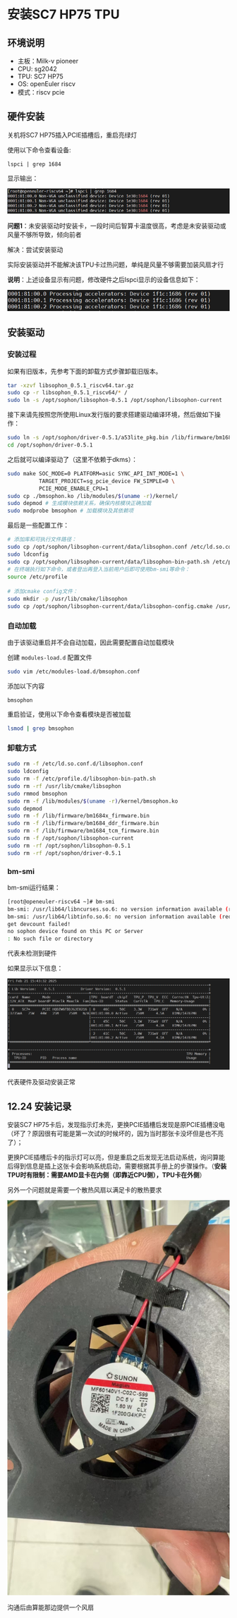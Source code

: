 # 安装SC7 HP75 TPU

## 环境说明

* 主板：Milk-v pioneer
* CPU: sg2042
* TPU: SC7 HP75
* OS: openEuler riscv
* 模式：riscv pcie

## 硬件安装

关机将SC7 HP75插入PCIE插槽后，重启亮绿灯

使用以下命令查看设备:

```shell
lspci | grep 1684
```

显示输出：

![Image](./assets/lspci_bm1684.png)

**问题1**：未安装驱动时安装卡，一段时间后智算卡温度很高，考虑是未安装驱动或风量不够所导致，倾向前者

解决：尝试安装驱动

实际安装驱动并不能解决该TPU卡过热问题，单纯是风量不够需要加装风扇才行

**说明**：上述设备显示有问题，修改硬件之后lspci显示的设备信息如下：

![Image](./assets/lspci_tpu.png)

## 安装驱动

### 安装过程

如果有旧版本，先参考下面的卸载方式步骤卸载旧版本。

```sh
tar -xzvf libsophon_0.5.1_riscv64.tar.gz
sudo cp -r libsophon_0.5.1_riscv64/* /
sudo ln -s /opt/sophon/libsophon-0.5.1 /opt/sophon/libsophon-current
```

接下来请先按照您所使用Linux发行版的要求搭建驱动编译环境，然后做如下操作：

```sh
sudo ln -s /opt/sophon/driver-0.5.1/a53lite_pkg.bin /lib/firmware/bm1684x_firmware.bin
cd /opt/sophon/driver-0.5.1
```

之后就可以编译驱动了（这里不依赖于dkms）：

```sh
sudo make SOC_MODE=0 PLATFORM=asic SYNC_API_INT_MODE=1 \
          TARGET_PROJECT=sg_pcie_device FW_SIMPLE=0 \
          PCIE_MODE_ENABLE_CPU=1
sudo cp ./bmsophon.ko /lib/modules/$(uname -r)/kernel/
sudo depmod # 生成模块依赖关系，确保内核模块正确加载
sudo modprobe bmsophon # 加载模块及其依赖项
```

最后是一些配置工作：

```sh
# 添加库和可执行文件路径：
sudo cp /opt/sophon/libsophon-current/data/libsophon.conf /etc/ld.so.conf.d/
sudo ldconfig
sudo cp /opt/sophon/libsophon-current/data/libsophon-bin-path.sh /etc/profile.d/
# 在终端执行如下命令，或者登出再登入当前用户后即可使用bm-smi等命令：
source /etc/profile

# 添加cmake config文件：
sudo mkdir -p /usr/lib/cmake/libsophon
sudo cp /opt/sophon/libsophon-current/data/libsophon-config.cmake /usr/lib/cmake/libsophon/
```

### 自动加载

由于该驱动重启并不会自动加载，因此需要配置自动加载模块

创建 `modules-load.d` 配置文件

```sh
sudo vim /etc/modules-load.d/bmsophon.conf
```

添加以下内容

```vim
bmsophon
```

重启验证，使用以下命令查看模块是否被加载

```sh
lsmod | grep bmsophon
```

### 卸载方式

```sh
sudo rm -f /etc/ld.so.conf.d/libsophon.conf
sudo ldconfig
sudo rm -f /etc/profile.d/libsophon-bin-path.sh
sudo rm -rf /usr/lib/cmake/libsophon
sudo rmmod bmsophon
sudo rm -f /lib/modules/$(uname -r)/kernel/bmsophon.ko
sudo depmod
sudo rm -f /lib/firmware/bm1684x_firmware.bin
sudo rm -f /lib/firmware/bm1684_ddr_firmware.bin
sudo rm -f /lib/firmware/bm1684_tcm_firmware.bin
sudo rm -f /opt/sophon/libsophon-current
sudo rm -rf /opt/sophon/libsophon-0.5.1
sudo rm -rf /opt/sophon/driver-0.5.1
```

### bm-smi

bm-smi运行结果：

```sh
[root@openeuler-riscv64 ~]# bm-smi
bm-smi: /usr/lib64/libncurses.so.6: no version information available (required by bm-smi)
bm-smi: /usr/lib64/libtinfo.so.6: no version information available (required by bm-smi)
get devcount failed!
no sophon device found on this PC or Server
: No such file or directory
```

代表未检测到硬件

如果显示以下信息：

![Image](./assets/bm-smi_info.png)

代表硬件及驱动安装正常

## 12.24 安装记录

安装SC7 HP75卡后，发现指示灯未亮，更换PCIE插槽后发现是原PCIE插槽没电（坏了？原因很有可能是第一次试的时候坏的，因为当时那张卡没坏但是也不亮了）；

更换PCIE插槽后卡的指示灯可以亮，但是重启之后发现无法启动系统，询问算能后得到信息是插上这张卡会影响系统启动，需要根据其手册上的步骤操作。（**安装TPU时有限制：需要AMD显卡在内侧（即靠近CPU侧），TPU卡在外侧**）

另外一个问题就是需要一个散热风扇以满足卡的散热要求

![Image](./assets/AI_card_fan.jpg)

沟通后由算能那边提供一个风扇
